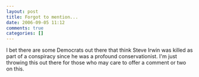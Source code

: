 ```yaml
---
layout: post
title: Forgot to mention...
date: 2006-09-05 11:12
comments: true
categories: []
---
```

I bet there are some Democrats out there that think Steve Irwin was killed as part of a conspiracy since he was a profound conservationist. I'm just throwing this out there for those who may care to offer a comment or two on this.
